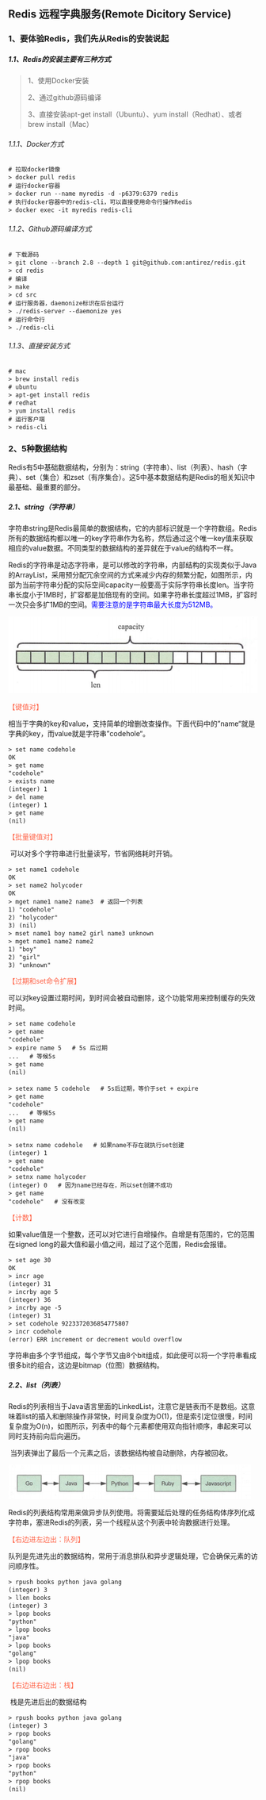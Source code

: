 ## Redis 远程字典服务(Remote Dicitory Service)

### 1、要体验Redis，我们先从Redis的安装说起

##### 1.1、Redis的安装主要有三种方式

> 1、使用Docker安装
>
> 2、通过github源码编译
>
> 3、直接安装apt-get install（Ubuntu）、yum install（Redhat）、或者brew install（Mac）

###### 1.1.1、Docker方式

```shell
# 拉取docker镜像
> docker pull redis
# 运行docker容器
> docker run --name myredis -d -p6379:6379 redis
# 执行docker容器中的redis-cli，可以直接使用命令行操作Redis
> docker exec -it myredis redis-cli
```

###### 1.1.2、Github源码编译方式

```shell
# 下载源码
> git clone --branch 2.8 --depth 1 git@github.com:antirez/redis.git
> cd redis
# 编译
> make
> cd src
# 运行服务器，daemonize标识在后台运行
> ./redis-server --daemonize yes
# 运行命令行
> ./redis-cli
```

###### 1.1.3、直接安装方式

```shell
# mac
> brew install redis
# ubuntu
> apt-get install redis
# redhat
> yum install redis
# 运行客户端
> redis-cli
```



### 2、5种数据结构

​		Redis有5中基础数据结构，分别为：string（字符串）、list（列表）、hash（字典）、set（集合）和zset（有序集合）。这5中基本数据结构是Redis的相关知识中最基础、最重要的部分。

##### 2.1、string（字符串）

​		字符串string是Redis最简单的数据结构，它的内部标识就是一个字符数组。Redis所有的数据结构都以唯一的key字符串作为名称，然后通过这个唯一key值来获取相应的value数据。不同类型的数据结构的差异就在于value的结构不一样。

​		Redis的字符串是动态字符串，是可以修改的字符串，内部结构的实现类似于Java的ArrayList，采用预分配冗余空间的方式来减少内存的频繁分配，如图所示，内部为当前字符串分配的实际空间capacity一般要高于实际字符串长度len。当字符串长度小于1MB时，扩容都是加倍现有的空间。如果字符串长度超过1MB，扩容时一次只会多扩1MB的空间。<font color= "blue">需要注意的是字符串最大长度为512MB。</font>

<img src="../image/image-20210416104304599.png" alt="image-20210416104304599" style="zoom:67%;" />

<font color = "tomato">【键值对】</font>

​		相当于字典的key和value，支持简单的增删改查操作。下面代码中的”name“就是字典的key，而value就是字符串”codehole“。

```shell
> set name codehole
OK
> get name
"codehole"
> exists name
(integer) 1
> del name
(integer) 1
> get name
(nil)
```

<font color = "tomato">【批量键值对】</font>

​		可以对多个字符串进行批量读写，节省网络耗时开销。

```shell
> set name1 codehole
OK
> set name2 holycoder
OK
> mget name1 name2 name3  # 返回一个列表
1) "codehole"
2) "holycoder"
3) (nil)
> mset name1 boy name2 girl name3 unknown
> mget name1 name2 name2
1) "boy"
2) "girl"
3) "unknown"
```

<font color = "tomato">【过期和set命令扩展】</font>

​		可以对key设置过期时间，到时间会被自动删除，这个功能常用来控制缓存的失效时间。

```shell
> set name codehole
> get name
"codehole"
> expire name 5   # 5s 后过期
...   # 等候5s
> get name
(nil)

> setex name 5 codehole   # 5s后过期，等价于set + expire
> get name
"codehole"
...   # 等候5s
> get name
(nil)

> setnx name codehole   # 如果name不存在就执行set创建
(integer) 1
> get name
"codehole"
> setnx name holycoder
(integer) 0   # 因为name已经存在，所以set创建不成功
> get name
"codehole"   # 没有改变
```

<font color = "tomato">【计数】</font>

​		如果value值是一个整数，还可以对它进行自增操作。自增是有范围的，它的范围在signed long的最大值和最小值之间，超过了这个范围，Redis会报错。

```shell
> set age 30
OK
> incr age
(integer) 31
> incrby age 5
(integer) 36
> incrby age -5
(integer) 31
> set codehole 9223372036854775807
> incr codehole
(error) ERR increment or decrement would overflow 
```

​		字符串由多个字节组成，每个字节又由8个bit组成，如此便可以将一个字符串看成很多bit的组合，这边是bitmap（位图）数据结构。

##### 2.2、list（列表）

​		Redis的列表相当于Java语言里面的LinkedList，注意它是链表而不是数组。这意味着list的插入和删除操作非常快，时间复杂度为O(1)，但是索引定位很慢，时间复杂度为O(n)，如图所示，列表中的每个元素都使用双向指针顺序，串起来可以同时支持前向后向遍历。

​		当列表弹出了最后一个元素之后，该数据结构被自动删除，内存被回收。

<img src="../image/image-20210416111219334.png" alt="image-20210416111219334" style="zoom:50%;" />

​		Redis的列表结构常用来做异步队列使用。将需要延后处理的任务结构体序列化成字符串，塞进Redis的列表，另一个线程从这个列表中轮询数据进行处理。

<font color = "tomato">【右边进左边出：队列】</font>

​		队列是先进先出的数据结构，常用于消息排队和异步逻辑处理，它会确保元素的访问顺序性。

```shell
> rpush books python java golang
(integer) 3
> llen books
(integer) 3
> lpop books
"python"
> lpop books
"java"
> lpop books
"golang"
> lpop books
(nil)
```

<font color = "tomato">【右边进右边出：栈】</font>

​		栈是先进后出的数据结构

```shell
> rpush books python java golang
(integer) 3
> rpop books
"golang"
> rpop books
"java"
> rpop books
"python"
> rpop books
(nil)
```


